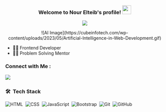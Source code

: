<h3 align="center">
  Welcome to Nour Elteib's profile!
  <img src="https://media.giphy.com/media/hvRJCLFzcasrR4ia7z/giphy.gif" width="28">
</h3>

<!-- Typing SVG by DenverCoder1 - https://github.com/DenverCoder1/readme-typing-svg -->
<p align="center">
<a href="https://github.com/DenverCoder1/readme-typing-svg"><img src="https://readme-typing-svg.herokuapp.com/?lines=Full-stack%20web%20developer;Always%20learning%20new%20things&font=Fira%20Code&center=true&width=440&height=45&color=f75c7e&vCenter=true&size=22"></a>
</p> 


<p  align="center">
  ![AI Image](https://cubeinfotech.com/wp-content/uploads/2023/05/Artificial-Intelligence-in-Web-Development.gif)
</p>

- 👩‍💻 Frontend Developer 
- 👩‍💻 Problem Solving Mentor



### Connect with Me :

<a href="https://www.linkedin.com/in/nour-eltieb-539304264/" target="_blank"><img src="https://img.shields.io/badge/Nour%20Eltieb-0077B5?style=for-the-badge&logo=Linkedin&logoColor=white"/></a>&nbsp;&nbsp;


### 🛠 &nbsp;Tech Stack
![HTML](https://img.shields.io/badge/-HTML-05122A?style=flat&logo=HTML5)&nbsp;
![CSS](https://img.shields.io/badge/-CSS-05122A?style=flat&logo=CSS3&logoColor=1572B6)&nbsp;
![JavaScript](https://img.shields.io/badge/-JavaScript-05122A?style=flat&logo=javascript)&nbsp;
![Bootstrap](https://img.shields.io/badge/-Bootstrap-05122A?style=flat&logo=bootstrap&logoColor=563D7C)&nbsp;
![Git](https://img.shields.io/badge/-Git-05122A?style=flat&logo=git)&nbsp;
![GitHub](https://img.shields.io/badge/-GitHub-05122A?style=flat&logo=github)&nbsp;

